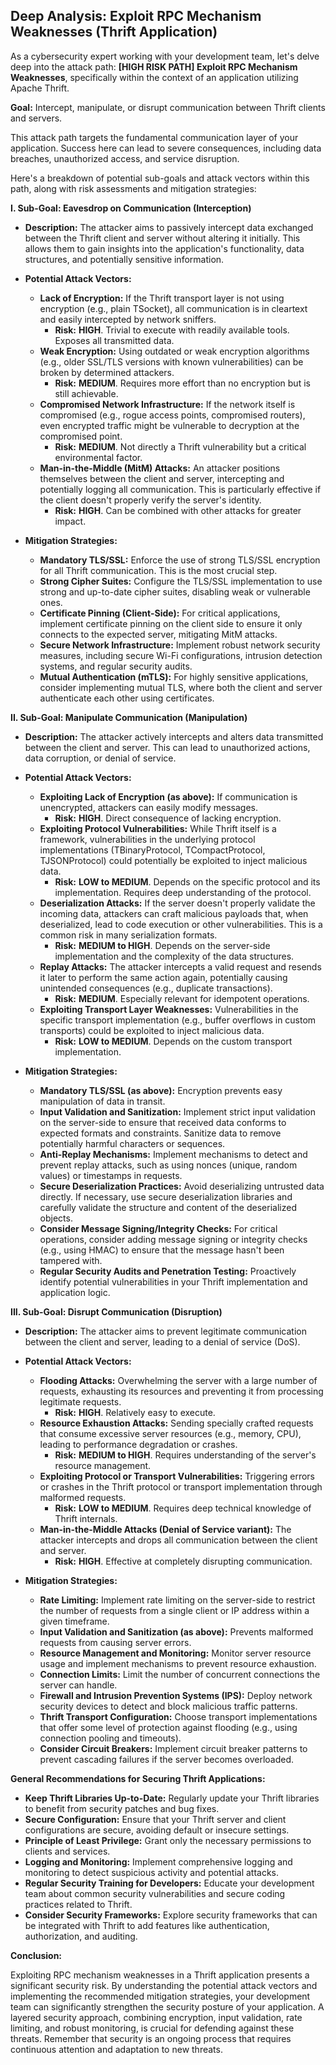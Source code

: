 ## Deep Analysis: Exploit RPC Mechanism Weaknesses (Thrift Application)

As a cybersecurity expert working with your development team, let's delve deep into the attack path: **[HIGH RISK PATH] Exploit RPC Mechanism Weaknesses**, specifically within the context of an application utilizing Apache Thrift.

**Goal:** Intercept, manipulate, or disrupt communication between Thrift clients and servers.

This attack path targets the fundamental communication layer of your application. Success here can lead to severe consequences, including data breaches, unauthorized access, and service disruption.

Here's a breakdown of potential sub-goals and attack vectors within this path, along with risk assessments and mitigation strategies:

**I. Sub-Goal: Eavesdrop on Communication (Interception)**

* **Description:** The attacker aims to passively intercept data exchanged between the Thrift client and server without altering it initially. This allows them to gain insights into the application's functionality, data structures, and potentially sensitive information.

* **Potential Attack Vectors:**
    * **Lack of Encryption:** If the Thrift transport layer is not using encryption (e.g., plain TSocket), all communication is in cleartext and easily intercepted by network sniffers.
        * **Risk:** **HIGH**. Trivial to execute with readily available tools. Exposes all transmitted data.
    * **Weak Encryption:** Using outdated or weak encryption algorithms (e.g., older SSL/TLS versions with known vulnerabilities) can be broken by determined attackers.
        * **Risk:** **MEDIUM**. Requires more effort than no encryption but is still achievable.
    * **Compromised Network Infrastructure:**  If the network itself is compromised (e.g., rogue access points, compromised routers), even encrypted traffic might be vulnerable to decryption at the compromised point.
        * **Risk:** **MEDIUM**. Not directly a Thrift vulnerability but a critical environmental factor.
    * **Man-in-the-Middle (MitM) Attacks:** An attacker positions themselves between the client and server, intercepting and potentially logging all communication. This is particularly effective if the client doesn't properly verify the server's identity.
        * **Risk:** **HIGH**. Can be combined with other attacks for greater impact.

* **Mitigation Strategies:**
    * **Mandatory TLS/SSL:** Enforce the use of strong TLS/SSL encryption for all Thrift communication. This is the most crucial step.
    * **Strong Cipher Suites:** Configure the TLS/SSL implementation to use strong and up-to-date cipher suites, disabling weak or vulnerable ones.
    * **Certificate Pinning (Client-Side):**  For critical applications, implement certificate pinning on the client side to ensure it only connects to the expected server, mitigating MitM attacks.
    * **Secure Network Infrastructure:** Implement robust network security measures, including secure Wi-Fi configurations, intrusion detection systems, and regular security audits.
    * **Mutual Authentication (mTLS):**  For highly sensitive applications, consider implementing mutual TLS, where both the client and server authenticate each other using certificates.

**II. Sub-Goal: Manipulate Communication (Manipulation)**

* **Description:**  The attacker actively intercepts and alters data transmitted between the client and server. This can lead to unauthorized actions, data corruption, or denial of service.

* **Potential Attack Vectors:**
    * **Exploiting Lack of Encryption (as above):**  If communication is unencrypted, attackers can easily modify messages.
        * **Risk:** **HIGH**. Direct consequence of lacking encryption.
    * **Exploiting Protocol Vulnerabilities:**  While Thrift itself is a framework, vulnerabilities in the underlying protocol implementations (TBinaryProtocol, TCompactProtocol, TJSONProtocol) could potentially be exploited to inject malicious data.
        * **Risk:** **LOW to MEDIUM**. Depends on the specific protocol and its implementation. Requires deep understanding of the protocol.
    * **Deserialization Attacks:**  If the server doesn't properly validate the incoming data, attackers can craft malicious payloads that, when deserialized, lead to code execution or other vulnerabilities. This is a common risk in many serialization formats.
        * **Risk:** **MEDIUM to HIGH**. Depends on the server-side implementation and the complexity of the data structures.
    * **Replay Attacks:**  The attacker intercepts a valid request and resends it later to perform the same action again, potentially causing unintended consequences (e.g., duplicate transactions).
        * **Risk:** **MEDIUM**. Especially relevant for idempotent operations.
    * **Exploiting Transport Layer Weaknesses:**  Vulnerabilities in the specific transport implementation (e.g., buffer overflows in custom transports) could be exploited to inject malicious data.
        * **Risk:** **LOW to MEDIUM**. Depends on the custom transport implementation.

* **Mitigation Strategies:**
    * **Mandatory TLS/SSL (as above):** Encryption prevents easy manipulation of data in transit.
    * **Input Validation and Sanitization:**  Implement strict input validation on the server-side to ensure that received data conforms to expected formats and constraints. Sanitize data to remove potentially harmful characters or sequences.
    * **Anti-Replay Mechanisms:** Implement mechanisms to detect and prevent replay attacks, such as using nonces (unique, random values) or timestamps in requests.
    * **Secure Deserialization Practices:**  Avoid deserializing untrusted data directly. If necessary, use secure deserialization libraries and carefully validate the structure and content of the deserialized objects.
    * **Consider Message Signing/Integrity Checks:**  For critical operations, consider adding message signing or integrity checks (e.g., using HMAC) to ensure that the message hasn't been tampered with.
    * **Regular Security Audits and Penetration Testing:**  Proactively identify potential vulnerabilities in your Thrift implementation and application logic.

**III. Sub-Goal: Disrupt Communication (Disruption)**

* **Description:** The attacker aims to prevent legitimate communication between the client and server, leading to a denial of service (DoS).

* **Potential Attack Vectors:**
    * **Flooding Attacks:**  Overwhelming the server with a large number of requests, exhausting its resources and preventing it from processing legitimate requests.
        * **Risk:** **HIGH**. Relatively easy to execute.
    * **Resource Exhaustion Attacks:**  Sending specially crafted requests that consume excessive server resources (e.g., memory, CPU), leading to performance degradation or crashes.
        * **Risk:** **MEDIUM to HIGH**. Requires understanding of the server's resource management.
    * **Exploiting Protocol or Transport Vulnerabilities:**  Triggering errors or crashes in the Thrift protocol or transport implementation through malformed requests.
        * **Risk:** **LOW to MEDIUM**. Requires deep technical knowledge of Thrift internals.
    * **Man-in-the-Middle Attacks (Denial of Service variant):**  The attacker intercepts and drops all communication between the client and server.
        * **Risk:** **HIGH**. Effective at completely disrupting communication.

* **Mitigation Strategies:**
    * **Rate Limiting:** Implement rate limiting on the server-side to restrict the number of requests from a single client or IP address within a given timeframe.
    * **Input Validation and Sanitization (as above):** Prevents malformed requests from causing server errors.
    * **Resource Management and Monitoring:**  Monitor server resource usage and implement mechanisms to prevent resource exhaustion.
    * **Connection Limits:**  Limit the number of concurrent connections the server can handle.
    * **Firewall and Intrusion Prevention Systems (IPS):**  Deploy network security devices to detect and block malicious traffic patterns.
    * **Thrift Transport Configuration:**  Choose transport implementations that offer some level of protection against flooding (e.g., using connection pooling and timeouts).
    * **Consider Circuit Breakers:** Implement circuit breaker patterns to prevent cascading failures if the server becomes overloaded.

**General Recommendations for Securing Thrift Applications:**

* **Keep Thrift Libraries Up-to-Date:** Regularly update your Thrift libraries to benefit from security patches and bug fixes.
* **Secure Configuration:**  Ensure that your Thrift server and client configurations are secure, avoiding default or insecure settings.
* **Principle of Least Privilege:**  Grant only the necessary permissions to clients and services.
* **Logging and Monitoring:** Implement comprehensive logging and monitoring to detect suspicious activity and potential attacks.
* **Regular Security Training for Developers:** Educate your development team about common security vulnerabilities and secure coding practices related to Thrift.
* **Consider Security Frameworks:** Explore security frameworks that can be integrated with Thrift to add features like authentication, authorization, and auditing.

**Conclusion:**

Exploiting RPC mechanism weaknesses in a Thrift application presents a significant security risk. By understanding the potential attack vectors and implementing the recommended mitigation strategies, your development team can significantly strengthen the security posture of your application. A layered security approach, combining encryption, input validation, rate limiting, and robust monitoring, is crucial for defending against these threats. Remember that security is an ongoing process that requires continuous attention and adaptation to new threats.
